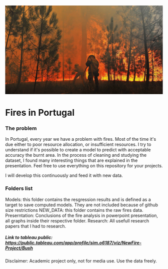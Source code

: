 ![logo_fire](https://raw.githubusercontent.com/Simao-Lopes/Fire-Project/main/Presentation/Background/1817788.jpg)

# Fires in Portugal 

### The problem

In Portugal, every year we have a problem with fires. Most of the time it's due either to poor resource allocation, or insufficient resources. I try to understand if it's possible to create a model to predict with acceptable accuracy the burnt area. In the process of cleaning and studying the dataset, I found many interesting things that are explained in the presentation. Feel free to use everything on this repository for your projects.

I will develop this continuously and feed it with new data.

### Folders list

Models: this folder contains the resgression results and is defined as a target to save computed models. They are not included because of github size restrictions
NEW_DATA: this folder contains the raw fires data.
Preserntation: Conclusions of the fire analysis in powerpoint presentation, all graphs inside their respective folder.
Research: All usefull research papers that I had to research.



##### Link to tableau public: https://public.tableau.com/app/profile/sim.o6187/viz/NewFire-Project/Bush

Disclaimer: Academic project only, not for media use. Use the data freely.
